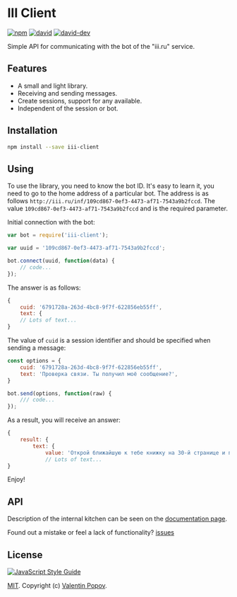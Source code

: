 # III Client
[![npm][npm-image]][npm-url]
[![david][david-image]][david-url]
[![david-dev][david-dev-image]][david-dev-url]

[npm-image]: https://img.shields.io/npm/v/iii-client.svg
[npm-url]: https://npmjs.org/package/iii-client
[david-image]: https://david-dm.org/valentineus/iii-client/status.svg
[david-url]: https://david-dm.org/valentineus/iii-client
[david-dev-image]: https://david-dm.org/valentineus/iii-client/dev-status.svg
[david-dev-url]: https://david-dm.org/valentineus/iii-client?type=dev

Simple API for communicating with the bot of the \"iii.ru\" service.

## Features
- A small and light library.
- Receiving and sending messages.
- Create sessions, support for any available.
- Independent of the session or bot.

## Installation
```bash
npm install --save iii-client
```

## Using
To use the library, you need to know the bot ID.
It's easy to learn it, you need to go to the home address of a particular bot.
The address is as follows `http://iii.ru/inf/109cd867-0ef3-4473-af71-7543a9b2fccd`.
The value `109cd867-0ef3-4473-af71-7543a9b2fccd` and is the required parameter.

Initial connection with the bot:
```javascript
var bot = require('iii-client');

var uuid = '109cd867-0ef3-4473-af71-7543a9b2fccd';

bot.connect(uuid, function(data) {
    // code...
});
```

The answer is as follows:
```javascript
{
    cuid: '6791728a-263d-4bc8-9f7f-622856eb55ff',
    text: {
    // Lots of text...
}
```

The value of `cuid` is a session identifier and should be specified when sending a message:
```javascript
const options = {
    cuid: '6791728a-263d-4bc8-9f7f-622856eb55ff',
    text: 'Проверка связи. Ты получил моё сообщение?',
}

bot.send(options, function(raw) {
    /// code...
});
```

As a result, you will receive an answer:
```javascript
{
    result: {
        text: {
            value: 'Открой ближайшую к тебе книжку на 30-й странице и перепечатай 13-ю строчку сверху.',
            // Lots of text...
}
```

Enjoy!

## API
Description of the internal kitchen can be seen on the [documentation page](https://valentineus.github.io/iii-client/).

Found out a mistake or feel a lack of functionality? [issues](https://github.com/valentineus/iii-client/issues)

## License
[![JavaScript Style Guide](https://cdn.rawgit.com/feross/standard/master/badge.svg)](https://github.com/feross/standard)

[MIT](LICENSE.md). Copyright (c) [Valentin Popov](https://valentineus.link/).